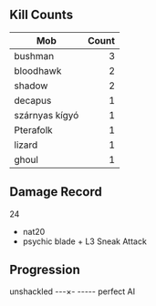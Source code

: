 ---
---

## Kill Counts

| Mob            | Count |
| -------------- | ----: |
| bushman        |     3 |
| bloodhawk      |     2 |
| shadow         |     2 |
| decapus        |     1 |
| szárnyas kígyó |     1 |
| Pterafolk      |     1 |
|lizard          |     1 |
| ghoul          |     1 |



## Damage Record
24
- nat20
- psychic blade + L3 Sneak Attack

## Progression
unshackled ---×- ----- perfect AI